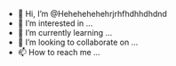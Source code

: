 - 👋 Hi, I’m @Hehehehehehrjrhfhdhhdhdnd
- 👀 I’m interested in ...
- 🌱 I’m currently learning ...
- 💞️ I’m looking to collaborate on ...
- 📫 How to reach me ...

<!---
Hehehehehehrjrhfhdhhdhdnd/Hehehehehehrjrhfhdhhdhdnd is a ✨ special ✨ repository because its `README.md` (this file) appears on your GitHub profile.
You can click the Preview link to take a look at your changes.
--->
